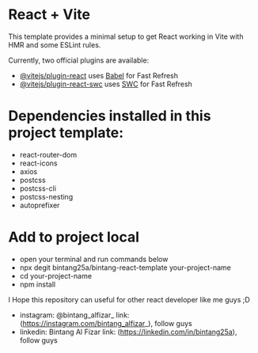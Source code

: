# React + Vite

This template provides a minimal setup to get React working in Vite with HMR and some ESLint rules.

Currently, two official plugins are available:

- [@vitejs/plugin-react](https://github.com/vitejs/vite-plugin-react/blob/main/packages/plugin-react) uses [Babel](https://babeljs.io/) for Fast Refresh
- [@vitejs/plugin-react-swc](https://github.com/vitejs/vite-plugin-react/blob/main/packages/plugin-react-swc) uses [SWC](https://swc.rs/) for Fast Refresh

# Dependencies installed in this project template:
- react-router-dom
- react-icons
- axios
- postcss
- postcss-cli
- postcss-nesting
- autoprefixer

# Add to project local
- open your terminal and run commands below
- npx degit bintang25a/bintang-react-template your-project-name
- cd your-project-name
- npm install

I Hope this repository can useful for other react developer like me guys ;D
- instagram: @bintang_alfizar_ link: (https://instagram.com/bintang_alfizar_), follow guys
- linkedin: Bintang Al Fizar link: (https://linkedin.com/in/bintang25a), follow guys
